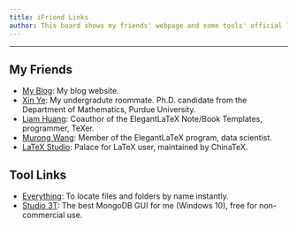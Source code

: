 ```yaml
---
title: iFriend Links
author: This board shows my friends' webpage and some tools' official links
---
```


---
## My Friends
+ [My Blog](http://ddswhu.com/): My blog website.
+ [Xin Ye](https://myxy.org/): My undergradute roommate. Ph.D. candidate from the Department of Mathematics, Purdue University.
+ [Liam Huang](https://liam0205.me/): Coauthor of the ElegantLaTeX Note/Book Templates, programmer, TeXer.
+ [Murong Wang](http://wangmurong.org.cn/): Member of the ElegantLaTeX program, data scientist.
+ [LaTeX Studio](http://www.latexstudio.net/): Palace for LaTeX user, maintained by ChinaTeX.

## Tool Links

+ [Everything](http://www.voidtools.com/): To locate files and folders by name instantly.
+ [Studio 3T](https://studio3t.com/): The best MongoDB GUI for me (Windows 10), free for non-commercial use.
